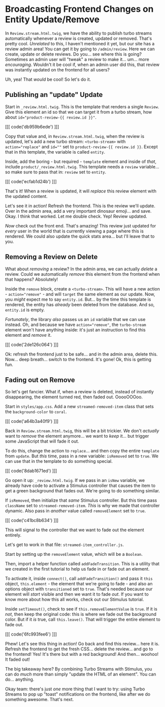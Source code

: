 # Broadcasting Frontend Changes on Entity Update/Remove

In `Review.stream.html.twig`, we have the ability to publish turbo streams
automatically whenever a review is created, updated or removed. That's pretty cool.
*Unrelated* to this, I haven't mentioned it yet, but our site has a review admin
area! You can get it by going to `/admin/review`. Here we can create, update or
delete reviews. Do you... see where this is going? Sometimes an admin user will
"tweak" a review to make it... um... more *encouraging*. Wouldn't it be cool if,
when an admin user did this, that review was instantly updated on the frontend
for all users?

Uh, yea! That *would* be cool! So let's do it.

## Publishing an "update" Update

Start in `_review.html.twig`. This is the template that renders a single `Review`.
Give this element an id so that we can target it from a turbo stream, how about
`id="product-review-{{ review.id }}"`.

[[[ code('db959b6ede') ]]]

Copy that value and, in `Review.stream.html.twig`, when the review is updated, let's
add a new turbo stream: `<turbo-stream>` with `action="replace"` and `id=""` set
to `product-review-{{ review.id }}`. Except that in *this* template, the variable
is called `entity`.

Inside, add the boring - but required - `template` element and inside of *that*,
include `product/_review.html.twig`. This template needs a `review` variable...
so make sure to pass that in: `review` set to `entity`.

[[[ code('ecfab1d24b') ]]]

That's it! When a review is updated, it will *replace* this review element with
the updated content.

Let's see it in action! Refresh the frontend. This is the review we'll update.
Over in the admin area, add a very important dinosaur emoji... and save. Okay. I
think that worked. Let me double check. Yep! Review updated.

*Now* check out the front end. That's amazing! This review just updated for
*every* user in the world that is currently viewing a page where this is rendered.
We could also update the quick stats area... but I'll leave that to you.

## Removing a Review on Delete

What about *removing* a review? In the admin area, we can actually *delete* a
review. Could we automatically *remove* this element from the frontend when that
happens? Absolutely!

Inside the `remove` block, create a `<turbo-stream>`. This will have a new
action - `action="remove"` - and will `target` the same element as our update.
Now, you *might* expect me to say `entity.id`. But... by the time this template
is rendered, the entity has *already* been deleted from the database. And so,
`entity.id` is empty.

*Fortunately*, the library *also* passes us an `id` variable that we can
use instead. Oh, and because we have `action="remove"`, the `turbo-stream`
element won't have anything inside: it's just an instruction to find this
element and *remove* it.

[[[ code('2de126c064') ]]]

Ok: refresh the frontend just to be safe... and in the admin area, delete this.
Now... deep breath... switch to the frontend. It's gone! Ok, this is getting
fun.

## Fading out on Remove

So let's get fancier. What if, when a review is deleted, instead of instantly
disappearing, the element turned red, then faded out. OoooOOOoo.

Start in `styles/app.css`. Add a new `streamed-removed-item` class that sets
the `background-color` to `coral`.

[[[ code('a64b3a40f9') ]]]

Back in `Review.stream.html.twig`, this will be a bit trickier. We don't
*actually* want to *remove* the element anymore... we want to *keep* it... but
trigger some JavaScript that will fade it out.

To do this, change the action to `replace`... and then copy the entire `template`
from `update`. But *this* time, pass in a new variable: `isRemoved` set to
`true`. We can use that in the template to do something special.

[[[ code('8dab1671ed') ]]]

Go open it up: `_review.html.twig`. If we pass in an `isNew` variable, we already
have code to activate a Stimulus controller that causes the item to get a green
background that fades out. We're going to do something similar.

If `isRemoved`, then initialize that *same* Stimulus controller. But this time
pass `className` set to `streamed-removed-item`. *This* is why we made that
controller dynamic. Also pass in *another* value called `removeElement` set to
`true`.

[[[ code('c41bc8b634') ]]]

This will signal to the controller that we want to fade out the element entirely.

Let's get to work in that file: `streamed-item_controller.js`.

Start by setting up the `removeElement` value, which will be a `Boolean`.

Then, import a helper function called `addFadeTransition`. This is a utility that
we created in the first tutorial to help us fade in or fade out an element.

To activate it, inside `connect()`, call `addFadeTransition()` and pass it `this`
object, `this.element` - the element that we're going to fade - and also an options
object with `transitioned` set to `true`. That's needed because our element will
*start* visible and then we want it to fade *out*. If you want to know more about
how this all works, check out our Stimulus tutorial.

Inside `setTimeout()`, check to see if `this.removeElementValue` is `true`.
If it is *not*, then keep the original code: this is where we fade out the
background color. But if it *is* true, call `this.leave()`. That will trigger
the entire element to fade out.

[[[ code('6fc993fee6') ]]]

Phew! Let's see this thing in action! Go back and find this review... here it is.
Refresh the frontend to get the fresh CSS... delete the review... and go to the
frontend! Yes! It's there but with a red background! And then... woohoo! It
faded out!

The big takeaway here? By combining Turbo Streams with Stimulus, you can do *much*
more than simply "update the HTML of an element". You can do... anything.

Okay team: there's just *one* more thing that I want to try: using Turbo Streams
to pop up "toast" notifications on the frontend, like after we do something awesome.
That's next.
